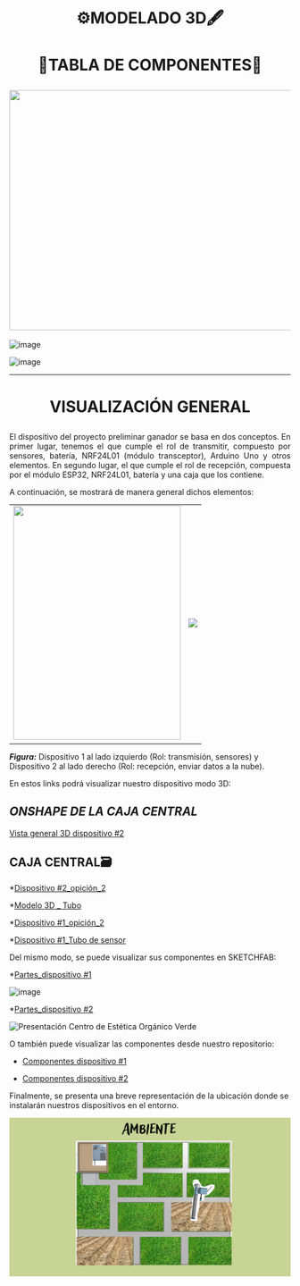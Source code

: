 # <p align = center>  ⚙️MODELADO 3D🖋️</p>


# <p align = center>  📑TABLA DE COMPONENTES🔖</p>

<p align="center">
  <img src="https://github.com/Fx2048/Team_4_FdD/assets/131219987/491d4185-a000-476c-9524-649a26e58c50" width="1050" height="430" style="margin: auto;">
</p>



![image](https://github.com/Fx2048/Team_4_FdD/assets/131219987/f662aa10-5190-4267-ac08-51f0ea7b8047)


![image](https://github.com/Fx2048/Team_4_FdD/assets/131219987/e1195f2f-7c9b-42fe-8bdd-742605c9123a)




---


# <p align = "center">VISUALIZACIÓN GENERAL</p>

<p align = "justify" >El dispositivo del proyecto preliminar ganador se basa en dos conceptos. En primer lugar, tenemos el que cumple el rol de transmitir, compuesto por sensores, batería, NRF24L01 (módulo transceptor), Arduino Uno y otros elementos. En segundo lugar, el que cumple el rol de recepción, compuesta por el módulo ESP32, NRF24L01, batería y una caja que los contiene.</p>

<p align = "justify" >A continuación, se mostrará de manera general dichos elementos:</p>

<div align="center">

<table>
  <tr>
    <td><img src="../../Imágenes/System_1.png" style="width: 300px; height: 419px;"></td>
    <td><img src="../../Imágenes/System_2.png"></td>
  </tr>
</table>

</div>


***Figura:*** 
Dispositivo 1 al lado izquierdo 
(Rol: transmisión, sensores) y Dispositivo 2 al lado derecho 
(Rol: recepción, enviar datos a la nube).

En estos links podrá visualizar nuestro dispositivo modo 3D: 


## *ONSHAPE DE LA CAJA CENTRAL*

[Vista general 3D dispositivo #2 ](https://sketchfab.com/3d-models/caja-57ac736d35504cfc9fb07908c0be9ef0)


## CAJA CENTRAL🗃️

*[Dispositivo #2_opición_2](https://sketchfab.com/3d-models/caja-57ac736d35504cfc9fb07908c0be9ef0)

*[Modelo 3D _ Tubo ](../../Hadware/Modelo_3D/All_my_model.stl)

*[Dispositivo #1_opición_2](https://sketchfab.com/3d-models/all_my_model-8b4fa2704f744f1584f49b39e792a4b6)

*[Dispositivo #1_Tubo de sensor](https://sketchfab.com/3d-models/all_my_model-8b4fa2704f744f1584f49b39e792a4b6)


Del mismo modo, se puede visualizar sus componentes en SKETCHFAB:

*[Partes_dispositivo #1](https://sketchfab.com/3d-models/partes-mod-transmitir-f4738ec27411411494a5f1bcfd55df45)

![image](../../Imágenes/Modelado_3D/Parts_disp1.png)




*[Partes_dispositivo #2](https://sketchfab.com/3d-models/caja-908515660f7c4651aa6e702cc1981599)

![Presentación Centro de Estética Orgánico Verde](https://github.com/Fx2048/Team_4_FdD/assets/131219987/894269a5-ea2b-47e6-90d3-545978adcfb4)

O también puede visualizar las componentes desde nuestro repositorio: 


* [Componentes dispositivo #1](../../Hadware/Modelo_3D/Partes_mod_transmitir.stl)

* [Componentes dispositivo #2](../../Hadware/Modelo_3D/Caja_central.stl)

Finalmente, se presenta una breve representación de la ubicación donde se instalarán nuestros dispositivos en el entorno. 

![](https://github.com/Fx2048/Team_4_FdD/blob/main/Im%C3%A1genes/AMBIENTE.png)


